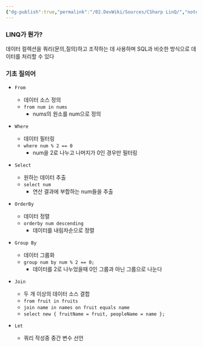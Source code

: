 ```yaml
---
{"dg-publish":true,"permalink":"/02.DevWiki/Sources/CSharp LinQ/","noteIcon":""}
---
```


### LINQ가 뭔가?

데이터 컬렉션을 쿼리(문의,질의)하고 조작하는 데 사용하며 SQL과 비슷한 방식으로 데이터를 처리할 수 있다

### 기초 질의어
- `From`
    - 데이터 소스 정의
    - `from num in nums`
        - nums의 원소를 num으로 정의

- `Where`
    - 데이터 필터링
    - `where num % 2 == 0`
        - num을 2로 나누고 나머지가 0인 경우만 필터링

- `Select`
    - 원하는 데이터 추출
    - `select num`
        - 연산 결과에 부합하는 num들을 추출

- `OrderBy`
    - 데이터 정렬
    - `orderby num descending`
        - 데이터를 내림차순으로 정렬

- `Group By`
    - 데이터 그룹화
    - `group num by num % 2 == 0;`
        - 데이터를 2로 나누었을때 0인 그룹과 아닌 그룹으로 나눈다

- `Join`
    - 두 개 이상의 데이터 소스 결합
    - `from fruit in fruits`
    - `join name in names on fruit equals name`
    - `select new { fruitName = fruit, peopleName = name };`
        
- `Let`
    - 쿼리 작성중 중간 변수 선언